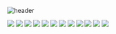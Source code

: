 ![header](https://capsule-render.vercel.app/api?type=transparent&text=asd&fontColor=0AC9FF&fontSize=80)

<img src="https://img.shields.io/badge/java-25316D?style=flat-plastic&logo=java&logoColor=white"> 
<img src="https://img.shields.io/badge/html5-F7A76C?style=flat-plastic&logo=html5&logoColor=white">
<img src="https://img.shields.io/badge/css-277BC0?style=flat-plastic&logo=css3&logoColor=white">
<img src="https://img.shields.io/badge/jquery-3B9AE1?style=flat-plastic&logo=jquery&logoColor=white">
<img src="https://img.shields.io/badge/oracle-FFB4B4?style=flat-plastic&logo=oracle&logoColor=white">
<img src="https://img.shields.io/badge/spring-6DB33F?style=flat-plastic&logo=spring&logoColor=white">
<img src="https://img.shields.io/badge/springboot-6DB33F?style=flat-plastic&logo=springboot&logoColor=white">
<img src="https://img.shields.io/badge/Apache Tomcat-F8DC75?style=flat-plastic&logo=Apache Tomcat&logoColor=black">
<img src="https://img.shields.io/badge/bootstrap-7952B3?style=flat-plastic&logo=bootstrap&logoColor=white">
<img src="https://img.shields.io/badge/Visual Studio Code-007ACC?style=flat-plastic&logo=Visual Studio Code&logoColor=white">
<img src="https://img.shields.io/badge/Eclipse IDE-2C2255?style=flat-plastic&logo=Eclipse IDE&logoColor=white">
<img src="https://img.shields.io/badge/github-181717?style=flat-plastic&logo=github&logoColor=white"
